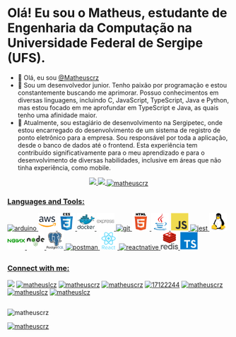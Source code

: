 # Olá! Eu sou o Matheus, estudante de Engenharia da Computação na Universidade Federal de Sergipe (UFS).

- 👋 Olá, eu sou [@Matheuscrz](https://github.com/Matheuscrz)
- 👀 Sou um desenvolvedor junior. Tenho paixão por programação e estou constantemente buscando me aprimorar. Possuo conhecimentos em diversas linguagens, incluindo C, JavaScript, TypeScript, Java e Python, mas estou focado em me aprofundar em TypeScript e Java, as quais tenho uma afinidade maior.
- 🌱 Atualmente, sou estagiário de desenvolvimento na Sergipetec, onde estou encarregado do desenvolvimento de um sistema de registro de ponto eletrônico para a empresa. Sou responsável por toda a aplicação, desde o banco de dados até o frontend. Esta experiência tem contribuído significativamente para o meu aprendizado e para o desenvolvimento de diversas habilidades, inclusive em áreas que não tinha experiência, como mobile.
<div align="center">
  <a href="https://github.com/Matheuscrz">
  <img height="180em" src="https://github-readme-stats.vercel.app/api?username=Matheuscrz&show_icons=true&theme=dracula&include_all_commits=true&count_private=true"/>
  <img height="180em" src="https://github-readme-stats.vercel.app/api/top-langs/?username=Matheuscrz&layout=compact&langs_count=7&theme=dracula"/>
  <img align="center" src="https://github-readme-streak-stats.herokuapp.com/?user=matheuscrz&" alt="matheuscrz" />
</div>
  <h3 align="left">Languages and Tools:</h3>
    <p>
  <img src="https://cdn.worldvectorlogo.com/logos/arduino-1.svg" alt="arduino" width="40" height="40"/>
  <img src="https://raw.githubusercontent.com/devicons/devicon/master/icons/amazonwebservices/amazonwebservices-original-wordmark.svg" alt="aws" width="40" height="40"/>
  <img src="https://raw.githubusercontent.com/devicons/devicon/master/icons/css3/css3-original-wordmark.svg" alt="css3" width="40" height="40"/> 
  <img src="https://raw.githubusercontent.com/devicons/devicon/master/icons/docker/docker-original-wordmark.svg" alt="docker" width="40" height="40"/> 
  <img src="https://raw.githubusercontent.com/devicons/devicon/master/icons/express/express-original-wordmark.svg" alt="express" width="40" height="40"/>
  <img src="https://www.vectorlogo.zone/logos/git-scm/git-scm-icon.svg" alt="git" width="40" height="40"/>
  <img src="https://raw.githubusercontent.com/devicons/devicon/master/icons/html5/html5-original-wordmark.svg" alt="html5" width="40" height="40"/>
  <img src="https://raw.githubusercontent.com/devicons/devicon/master/icons/java/java-original.svg" alt="java" width="40" height="40"/>
  <img src="https://raw.githubusercontent.com/devicons/devicon/master/icons/javascript/javascript-original.svg" alt="javascript" width="40" height="40"/> 
  <img src="https://www.vectorlogo.zone/logos/jestjsio/jestjsio-icon.svg" alt="jest" width="40" height="40"/>
  <img src="https://raw.githubusercontent.com/devicons/devicon/master/icons/linux/linux-original.svg" alt="linux" width="40" height="40"/>
  <img src="https://raw.githubusercontent.com/devicons/devicon/master/icons/nginx/nginx-original.svg" alt="nginx" width="40" height="40"/>
  <img src="https://raw.githubusercontent.com/devicons/devicon/master/icons/nodejs/nodejs-original-wordmark.svg" alt="nodejs" width="40" height="40"/>
  <img src="https://raw.githubusercontent.com/devicons/devicon/master/icons/postgresql/postgresql-original-wordmark.svg" alt="postgresql" width="40" height="40"/> 
  <img src="https://www.vectorlogo.zone/logos/getpostman/getpostman-icon.svg" alt="postman" width="40" height="40"/>
  <img src="https://raw.githubusercontent.com/devicons/devicon/master/icons/react/react-original-wordmark.svg" alt="react" width="40" height="40"/>
  <img src="https://reactnative.dev/img/header_logo.svg" alt="reactnative" width="40" height="40"/>
  <img src="https://raw.githubusercontent.com/devicons/devicon/master/icons/redis/redis-original-wordmark.svg" alt="redis" width="40" height="40"/>
  <img src="https://raw.githubusercontent.com/devicons/devicon/master/icons/typescript/typescript-original.svg" alt="typescript" width="40" height="40"/> </p>
</div>
  
  ##
  <div>
  <h3 align="left">Connect with me:</h3>
  <a href = "mailto:matheuslimasof.eng@gmail.com"><img src="https://img.shields.io/badge/-Gmail-%23333?style=for-the-badge&logo=gmail&logoColor=white" target="_blank"></a>
  <a href="https://www.linkedin.com/in/matheuslcz/" target="_blank"><img src="https://raw.githubusercontent.com/rahuldkjain/github-profile-readme-generator/master/src/images/icons/Social/linked-in-alt.svg" alt="matheuslcz" height="30" width="40" /></a> 
  <a href="https://codepen.io/matheuscrz" target="blank"><img src="https://raw.githubusercontent.com/rahuldkjain/github-profile-readme-generator/master/src/images/icons/Social/codepen.svg" alt="matheuscrz" height="30" width="40" /></a>
  <a href="https://dev.to/matheuscrz" target="blank"><img src="https://raw.githubusercontent.com/rahuldkjain/github-profile-readme-generator/master/src/images/icons/Social/devto.svg" alt="matheuscrz" height="30" width="40" /></a>
  <a href="https://stackoverflow.com/users/17122244" target="blank"><img src="https://raw.githubusercontent.com/rahuldkjain/github-profile-readme-generator/master/src/images/icons/Social/stack-overflow.svg" alt="17122244" height="30" width="40" /></a> 
  <a href="https://www.hackerrank.com/matheuscrz" target="blank"><img src="https://raw.githubusercontent.com/rahuldkjain/github-profile-readme-generator/master/src/images/icons/Social/hackerrank.svg" alt="matheuscrz" height="30" width="40" /></a>
  <a href="https://www.codechef.com/users/matheuslcz" target="blank"><img src="https://cdn.jsdelivr.net/npm/simple-icons@3.1.0/icons/codechef.svg" alt="matheuslcz" height="30" width="40" /></a>
  <a href="https://www.topcoder.com/members/matheuslcz" target="blank"><img src="https://raw.githubusercontent.com/rahuldkjain/github-profile-readme-generator/master/src/images/icons/Social/topcoder.svg" alt="matheuslcz" height="30" width="40" /></a>
  </div>

   ##
  <div>
  <p align="left"> <img src="https://komarev.com/ghpvc/?username=matheuscrz&label=Profile%20views&color=0e75b6&style=flat" alt="matheuscrz" /> </p>
  <p align="left"> <a href="https://github.com/ryo-ma/github-profile-trophy"> <img src="https://github-profile-trophy.vercel.app/?username=matheuscrz" alt="matheuscrz" /></a> </p>
  </div>
